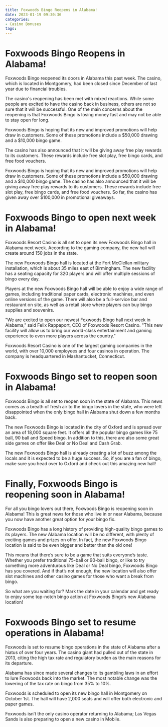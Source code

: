 ```yaml
---
title: Foxwoods Bingo Reopens in Alabama!
date: 2023-01-19 09:30:36
categories:
- Casino Bonuses
tags:
---
```



#  Foxwoods Bingo Reopens in Alabama!

Foxwoods Bingo reopened its doors in Alabama this past week. The casino, which is located in Montgomery, had been closed since December of last year due to financial troubles.

The casino's reopening has been met with mixed reactions. While some people are excited to have the casino back in business, others are not so sure that it will be successful. One of the main concerns about the reopening is that Foxwoods Bingo is losing money fast and may not be able to stay open for long.

Foxwoods Bingo is hoping that its new and improved promotions will help draw in customers. Some of these promotions include a $50,000 drawing and a $10,000 bingo game.

The casino has also announced that it will be giving away free play rewards to its customers. These rewards include free slot play, free bingo cards, and free food vouchers.

Foxwoods Bingo is hoping that its new and improved promotions will help draw in customers. Some of these promotions include a $50,000 drawing and a $10,000 bingo game. The casino has also announced that it will be giving away free play rewards to its customers. These rewards include free slot play, free bingo cards, and free food vouchers. So far, the casino has given away over $100,000 in promotional giveaways.

#  Foxwoods Bingo to open next week in Alabama!

Foxwoods Resort Casino is all set to open its new Foxwoods Bingo hall in Alabama next week. According to the gaming company, the new hall will create around 150 jobs in the state.

The new Foxwoods Bingo hall is located at the Fort McClellan military installation, which is about 35 miles east of Birmingham. The new facility has a seating capacity for 320 players and will offer multiple sessions of bingo every day.

Players at the new Foxwoods Bingo hall will be able to enjoy a wide range of games, including traditional paper cards, electronic machines, and even online versions of the game. There will also be a full-service bar and restaurant on site, as well as a retail store where players can buy bingo supplies and souvenirs.

"We are excited to open our newest Foxwoods Bingo hall next week in Alabama," said Felix Rappaport, CEO of Foxwoods Resort Casino. "This new facility will allow us to bring our world-class entertainment and gaming experience to even more players across the country."

Foxwoods Resort Casino is one of the largest gaming companies in the world, with over 10,000 employees and four casinos in operation. The company is headquartered in Mashantucket, Connecticut.

#  Foxwoods Bingo set to reopen soon in Alabama!

Foxwoods Bingo is all set to reopen soon in the state of Alabama. This news comes as a breath of fresh air to the bingo lovers in the state, who were left disappointed when the only bingo hall in Alabama shut down a few months back.

The new Foxwoods Bingo is located in the city of Oxford and is spread over an area of 18,000 square feet. It offers all the popular bingo games like 75 ball, 90 ball and Speed bingo. In addition to this, there are also some great side games on offer like Deal or No Deal and Cash Grab.

The new Foxwoods Bingo hall is already creating a lot of buzz among the locals and it is expected to be a huge success. So, if you are a fan of bingo, make sure you head over to Oxford and check out this amazing new hall!

#  Finally, Foxwoods Bingo is reopening soon in Alabama!

For all you bingo lovers out there, Foxwoods Bingo is reopening soon in Alabama! This is great news for those who live in or near Alabama, because you now have another great option for your bingo fix.

Foxwoods Bingo has a long history of providing high-quality bingo games to its players. The new Alabama location will be no different, with plenty of exciting games and prizes on offer. In fact, the new Foxwoods Bingo location is said to be even bigger and better than the old one!

This means that there’s sure to be a game that suits everyone’s taste. Whether you prefer traditional 75-ball or 90-ball bingo, or like to try something more adventurous like Deal or No Deal bingo, Foxwoods Bingo has you covered. And if that’s not enough, the new location will also offer slot machines and other casino games for those who want a break from bingo.

So what are you waiting for? Mark the date in your calendar and get ready to enjoy some top-notch bingo action at Foxwoods Bingo’s new Alabama location!

#  Foxwoods Bingo set to resume operations in Alabama!

Foxwoods is set to resume bingo operations in the state of Alabama after a hiatus of over four years. The casino giant had pulled out of the state in 2013, citing the high tax rate and regulatory burden as the main reasons for its departure.

Alabama has since made several changes to its gambling laws in an effort to lure Foxwoods back into the market. The most notable change was the lowering of the tax rate on bingo from 35% to 10%.

Foxwoods is scheduled to open its new bingo hall in Montgomery on October 1st. The hall will have 2,000 seats and will offer both electronic and paper games.

Foxwoods isn’t the only casino operator returning to Alabama; Las Vegas Sands is also preparing to open a new casino in Mobile.